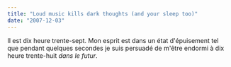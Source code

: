 ```yaml
---
title: "Loud music kills dark thoughts (and your sleep too)"
date: "2007-12-03"
---
```


Il est dix heure trente-sept. Mon esprit est dans un état d'épuisement tel que pendant quelques secondes je suis persuadé de m'être endormi à dix heure trente-huit _dans le futur_.
